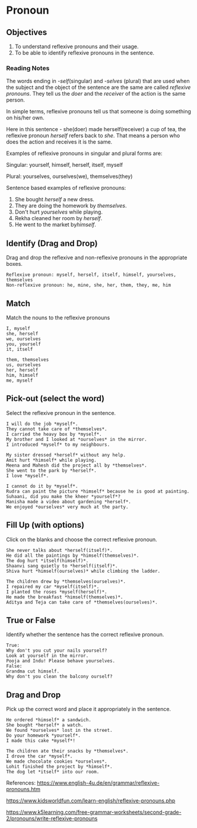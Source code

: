 # Pronoun 

## Objectives
1. To understand reflexive pronouns and their usage.
2. To be able to identify reflexive pronouns in the sentence.

### Reading Notes

The words ending in *-self*(singular) and *-selves* (plural) that are used when the subject and the object of the sentence are the same are called *reflexive pronouns*. They tell us the *doer* and the *receiver* of the action is the same person. 

In simple terms, reflexive pronouns tell us that someone is doing something on his/her own. 

Here in this sentence - she(doer) made herself(receiver) a cup of tea, the reflexive pronoun *herself* refers back to *she*. That means a person who does the action and receives it is the same. 

Examples of reflexive pronouns in singular and plural forms are: 

Singular: yourself, himself, herself, itself, myself

Plural: yourselves, ourselves(we), themselves(they)

Sentence based examples of reflexive pronouns:

1. She bought *herself* a new dress.
2. They are doing the homework by *themselves*.
3. Don't hurt *yourselves* while playing.
4. Rekha cleaned her room by *herself*.
5. He went to the market by*himself*.


## Identify (Drag and Drop) 

Drag and drop the reflexive and non-reflexive pronouns in the appropriate boxes.

```
Reflexive pronoun: myself, herself, itself, himself, yourselves, themselves
Non-reflexive pronoun: he, mine, she, her, them, they, me, him
```

## Match 

Match the nouns to the reflexive pronouns

```
I, myself
she, herself
we, ourselves
you, yourself
it, itself
```

```
them, themselves
us, ourselves
her, herself
him, himself
me, myself
```


## Pick-out (select the word)

Select the reflexive pronoun in the sentence.

```
I will do the job *myself*.
They cannot take care of *themselves*.
I carried the heavy box by *myself*.
My brother and I looked at *ourselves* in the mirror.
I introduced *myself* to my neighbours.
```

```
My sister dressed *herself* without any help. 
Amit hurt *himself* while playing.
Meena and Mahesh did the project all by *themselves*.
She went to the park by *herself*.
I love *myself*.
```

```
I cannot do it by *myself*.
Rudra can paint the picture *himself* because he is good at painting.
Suhaani, did you make the kheer *yourself*?
Manisha made a video about gardening *herself*.
We enjoyed *ourselves* very much at the party.
```


## Fill Up (with options) 

Click on the blanks and choose the correct reflexive pronoun. 


```
She never talks about *herself(itself)*. 
He did all the paintings by *himself(themselves)*.
The dog hurt *itself(himself)*. 
Shaanvi sang quietly to *herself(itself)*.
Shiva hurt *himself(ourselves)* while climbing the ladder.
```

```
The children drew by *themselves(ourselves)*.
I repaired my car *myself(itself)*.
I planted the roses *myself(herself)*.
He made the breakfast *himself(themselves)*.
Aditya and Teja can take care of *themselves(ourselves)*.
```

## True or False 

Identify whether the sentence has the correct reflexive pronoun.

```
True: 
Why don't you cut your nails yourself?
Look at yourself in the mirror.
Pooja and Indu! Please behave yourselves.
False: 
Grandma cut himself.
Why don't you clean the balcony ourself?
```

## Drag and Drop 

Pick up the correct word and place it appropriately in the sentence.

```
He ordered *himself* a sandwich.
She bought *herself* a watch.
We found *ourselves* lost in the street.
Do your homework *yourself*.
I made this cake *myself*!
```

```
The children ate their snacks by *themselves*.
I drove the car *myself*.
We made chocolate cookies *ourselves*.
Lohit finished the project by *himself*.
The dog let *itself* into our room.
```

References: 
https://www.english-4u.de/en/grammar/reflexive-pronouns.htm

https://www.kidsworldfun.com/learn-english/reflexive-pronouns.php

https://www.k5learning.com/free-grammar-worksheets/second-grade-2/pronouns/write-reflexive-pronouns
























